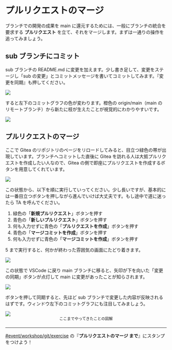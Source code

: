 # プルリクエストのマージ

ブランチでの開発の成果を main に還元するためには、一般にブランチの統合を要求する **プルリクエスト** を立て、それをマージします。まずは一通りの操作を追ってみましょう。

## sub ブランチにコミット

sub ブランチの README.md に変更を加えます。少し書き足して、変更をステージし「sub の変更」とコミットメッセージを書いてコミットしてみます。『変更を同期』も押してください。

![](https://md.trap.jp/uploads/upload_3bbab03d3c81bd1fcc22540db66d88ce.png)

すると左下のコミットグラフの色が変わります。橙色の origin/main（main のリモートブランチ）から新たに枝が生えたことが視覚的にわかりやすいです。

![](https://md.trap.jp/uploads/upload_5b2474dee7a1fef2410e23d8be54d2f1.png)

## プルリクエストのマージ

ここで Gitea のリポジトリのページをリロードしてみると、目立つ緑色の帯が出現しています。ブランチへコミットした直後に Gitea を訪れる人は大抵プルリクエストを作成したい人なので、Gitea の側で即座にプルリクエストを作成するボタンを用意してくれています。

![](https://md.trap.jp/uploads/upload_50ae729a783b5482dfb25a3e5e4f29f3.png)

この状態から、以下を順に実行していってください。少し長いですが、基本的には一番目立つボタンを押しながら進んでいけば大丈夫です。もし途中で道に迷ったら TA を呼んでください。

1. 緑色の「**新規プルリクエスト**」ボタンを押す
2. 青色の「**新しいプルリクエスト**」ボタンを押す
3. 何も入力せずに青色の「**プルリクエストを作成**」ボタンを押す
4. 青色の「**マージコミットを作成**」ボタンを押す
5. 何も入力せずに青色の「**マージコミットを作成**」ボタンを押す

5 まで実行すると、何かが終わった雰囲気の画面にたどり着きます。

![](https://md.trap.jp/uploads/upload_7d422bd519cfcae5134c276b29766361.png)

この状態で VSCode に戻り main ブランチに移ると、矢印が下を向いた「変更の同期」ボタンが点灯して main に変更があったことが知らされます。

![](https://md.trap.jp/uploads/upload_1908dea925806acd5fde109fac5124ad.png)

ボタンを押して同期すると、先ほど sub ブランチで変更した内容が反映されるはずです。ウィンドウ左下のコミットグラフにも注目してみましょう。

![](https://md.trap.jp/uploads/upload_86c55ea931d1a34eba863d63260cb419.png)
<p style="font-size: 12px; text-align: center; margin: -16px 0 20px 0">ここまでやってきたことの図解</p>

---

[#event/workshop/git/exercise](https://q.trap.jp/channels/event/workshop/git/exercise) の『**プルリクエストのマージ まで**』にスタンプをつけよう！